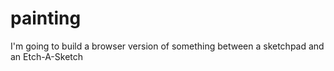 # painting
I'm going to build a browser version of something between a sketchpad and an Etch-A-Sketch
